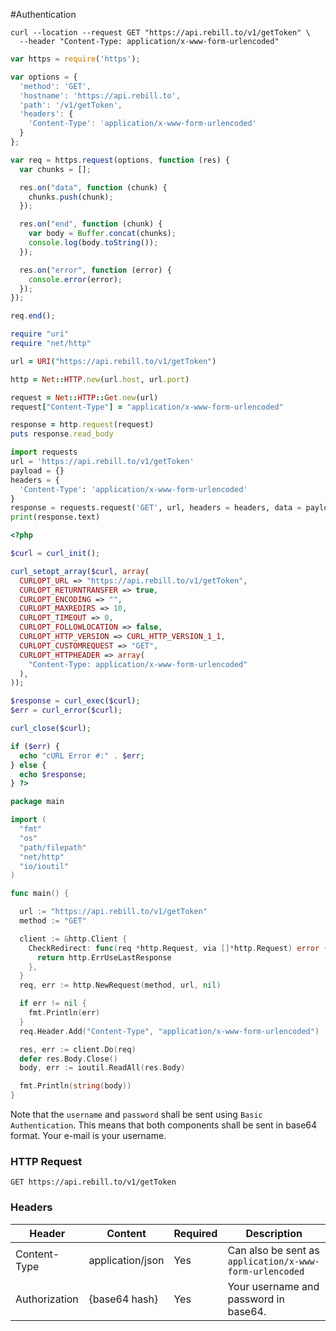 #Authentication

```shell
curl --location --request GET "https://api.rebill.to/v1/getToken" \
  --header "Content-Type: application/x-www-form-urlencoded"
```

```javascript
var https = require('https');

var options = {
  'method': 'GET',
  'hostname': 'https://api.rebill.to',
  'path': '/v1/getToken',
  'headers': {
    'Content-Type': 'application/x-www-form-urlencoded'
  }
};

var req = https.request(options, function (res) {
  var chunks = [];

  res.on("data", function (chunk) {
    chunks.push(chunk);
  });

  res.on("end", function (chunk) {
    var body = Buffer.concat(chunks);
    console.log(body.toString());
  });

  res.on("error", function (error) {
    console.error(error);
  });
});

req.end();
```

```ruby
require "uri"
require "net/http"

url = URI("https://api.rebill.to/v1/getToken")

http = Net::HTTP.new(url.host, url.port)

request = Net::HTTP::Get.new(url)
request["Content-Type"] = "application/x-www-form-urlencoded"

response = http.request(request)
puts response.read_body
```

```python
import requests
url = 'https://api.rebill.to/v1/getToken'
payload = {}
headers = {
  'Content-Type': 'application/x-www-form-urlencoded'
}
response = requests.request('GET', url, headers = headers, data = payload, allow_redirects=False, timeout=undefined, allow_redirects=false)
print(response.text)
```

```php
<?php

$curl = curl_init();

curl_setopt_array($curl, array(
  CURLOPT_URL => "https://api.rebill.to/v1/getToken",
  CURLOPT_RETURNTRANSFER => true,
  CURLOPT_ENCODING => "",
  CURLOPT_MAXREDIRS => 10,
  CURLOPT_TIMEOUT => 0,
  CURLOPT_FOLLOWLOCATION => false,
  CURLOPT_HTTP_VERSION => CURL_HTTP_VERSION_1_1,
  CURLOPT_CUSTOMREQUEST => "GET",
  CURLOPT_HTTPHEADER => array(
    "Content-Type: application/x-www-form-urlencoded"
  ),
));

$response = curl_exec($curl);
$err = curl_error($curl);

curl_close($curl);

if ($err) {
  echo "cURL Error #:" . $err;
} else {
  echo $response;
} ?>
```

```go
package main

import (
  "fmt"
  "os"
  "path/filepath"
  "net/http"
  "io/ioutil"
)

func main() {

  url := "https://api.rebill.to/v1/getToken"
  method := "GET"

  client := &http.Client {
    CheckRedirect: func(req *http.Request, via []*http.Request) error {
      return http.ErrUseLastResponse
    },
  }
  req, err := http.NewRequest(method, url, nil)

  if err != nil {
    fmt.Println(err)
  }
  req.Header.Add("Content-Type", "application/x-www-form-urlencoded")

  res, err := client.Do(req)
  defer res.Body.Close()
  body, err := ioutil.ReadAll(res.Body)

  fmt.Println(string(body))
}
```

Note that the `username` and `password` shall be sent using `Basic Authentication`. This means that both components shall be sent in base64 format.
Your e-mail is your username.

### HTTP Request

`GET https://api.rebill.to/v1/getToken`

### Headers

Header | Content | Required | Description
--------- | ----------- | ----------- | -----------
Content-Type | application/json | Yes | Can also be sent as `application/x-www-form-urlencoded`
Authorization | {base64 hash} | Yes | Your username and password in base64.
